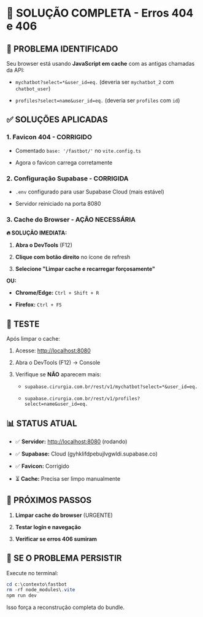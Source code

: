 # 🔧 SOLUÇÃO COMPLETA - Erros 404 e 406


## 🚨 **PROBLEMA IDENTIFICADO**


Seu browser está usando **JavaScript em cache** com as antigas chamadas da API:


- `mychatbot?select=*&user_id=eq.` (deveria ser `mychatbot_2` com `chatbot_user`)

- `profiles?select=name&user_id=eq.` (deveria ser `profiles` com `id`)


## ✅ **SOLUÇÕES APLICADAS**


### 1. **Favicon 404 - CORRIGIDO**


- Comentado `base: '/fastbot/'` no `vite.config.ts`

- Agora o favicon carrega corretamente


### 2. **Configuração Supabase - CORRIGIDA**


- `.env` configurado para usar Supabase Cloud (mais estável)

- Servidor reiniciado na porta 8080


### 3. **Cache do Browser - AÇÃO NECESSÁRIA**

**🔥 SOLUÇÃO IMEDIATA:**


1. **Abra o DevTools** (F12)

2. **Clique com botão direito** no ícone de refresh

3. **Selecione "Limpar cache e recarregar forçosamente"**

**OU:**


- **Chrome/Edge:** `Ctrl + Shift + R`

- **Firefox:** `Ctrl + F5`


## 🧪 **TESTE**


Após limpar o cache:


1. Acesse: <http://localhost:8080>

2. Abra o DevTools (F12) → Console

3. Verifique se **NÃO** aparecem mais:

   - `supabase.cirurgia.com.br/rest/v1/mychatbot?select=*&user_id=eq.`

   - `supabase.cirurgia.com.br/rest/v1/profiles?select=name&user_id=eq.`


## 📊 **STATUS ATUAL**


- ✅ **Servidor:** <http://localhost:8080> (rodando)

- ✅ **Supabase:** Cloud (gyhklifdpebujlvgwldi.supabase.co)

- ✅ **Favicon:** Corrigido

- ⏳ **Cache:** Precisa ser limpo manualmente


## 🔄 **PRÓXIMOS PASSOS**


1. **Limpar cache do browser** (URGENTE)

2. **Testar login e navegação**

3. **Verificar se erros 406 sumiram**


## 🚨 **SE O PROBLEMA PERSISTIR**


Execute no terminal:


```powershell
cd c:\contexto\fastbot
rm -rf node_modules\.vite
npm run dev

```

Isso força a reconstrução completa do bundle.
